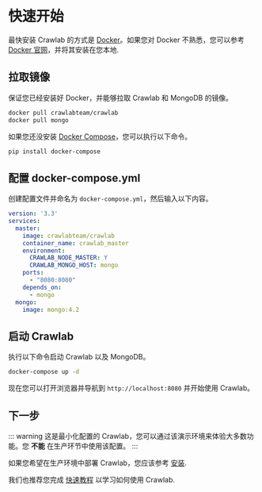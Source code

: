 # 快速开始

最快安装 Crawlab 的方式是 [Docker](https://www.docker.com/)。如果您对 Docker 不熟悉，您可以参考 [Docker 官网](https://www.docker.com/)，并将其安装在您本地.

## 拉取镜像
保证您已经安装好 Docker，并能够拉取 Crawlab 和 MongoDB 的镜像。

```bash
docker pull crawlabteam/crawlab
docker pull mongo
```

如果您还没安装 [Docker Compose](https://docs.docker.com/compose/)，您可以执行以下命令。

```bash
pip install docker-compose
```

## 配置 docker-compose.yml

创建配置文件并命名为 `docker-compose.yml`，然后输入以下内容。

```yaml
version: '3.3'
services:
  master:
    image: crawlabteam/crawlab
    container_name: crawlab_master
    environment:
      CRAWLAB_NODE_MASTER: Y
      CRAWLAB_MONGO_HOST: mongo
    ports:
      - "8080:8080"
    depends_on:
      - mongo
  mongo:
    image: mongo:4.2
```

## 启动 Crawlab

执行以下命令启动 Crawlab 以及 MongoDB。

```bash
docker-compose up -d
```

现在您可以打开浏览器并导航到 `http://localhost:8080` 并开始使用 Crawlab。

## 下一步

::: warning
这是最小化配置的 Crawlab，您可以通过该演示环境来体验大多数功能。您 **不能** 在生产环节中使用该配置。
:::

如果您希望在生产环境中部署 Crawlab，您应该参考 [安装](./installation).

我们也推荐您完成 [快速教程](./use-crawlab/quick-tutorial) 以学习如何使用 Crawlab.
